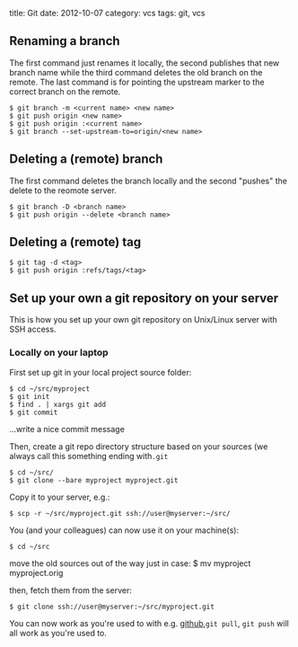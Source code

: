 title: Git
date:    2012-10-07
category: vcs
tags: git, vcs

## Renaming a branch

The first command just renames it locally, the second publishes that
new branch name while the third command deletes the old branch on the
remote. The last command is for pointing the upstream marker to the
correct branch on the remote.

    $ git branch -m <current name> <new name>
    $ git push origin <new name>
    $ git push origin :<current name>
    $ git branch --set-upstream-to=origin/<new name>

## Deleting a (remote) branch

The first command deletes the branch locally and the second "pushes" the
delete to the reomote server.

    $ git branch -D <branch name>
    $ git push origin --delete <branch name>

## Deleting a (remote) tag

    $ git tag -d <tag>
    $ git push origin :refs/tags/<tag>

## Set up your own a git repository on your server

This is how you set up your own git repository on Unix/Linux
server with SSH access.

### Locally on your laptop

First set up git in your local project source folder:


    $ cd ~/src/myproject
    $ git init
    $ find . | xargs git add
    $ git commit
...write a nice commit message



Then, create a git repo directory structure based  on your sources
(we always call this something ending with```.git```


    $ cd ~/src/
    $ git clone --bare myproject myproject.git


Copy it to your server, e.g.:

    $ scp -r ~/src/myproject.git ssh://user@myserver:~/src/

You (and your colleagues) can now use it on your machine(s):

    $ cd ~/src

move the old sources out of the way just in case:
    $ mv myproject myproject.orig

then, fetch them from the server:

    $ git clone ssh://user@myserver:~/src/myproject.git

You can now work as you're used to with e.g. <a
href="http://github.com">github</a>,```git pull```, ```git push```
will all work as you're used to.


